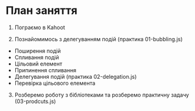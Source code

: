# План заняття

1. Пограємо в Kahoot

2. Познайомимось з делегуванням подій (практика 01-bubbling.js)

- Поширення подій
- Спливання подій
- Цільовий елемент
- Припинення спливання
- Делегування подій (практика 02-delegation.js)
- Перевірка цільового елемента

3. Розберемо роботу з бібліотеками та розберемо практичну задачу
   (03-prodcuts.js)
